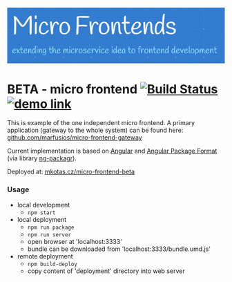 ![logo](logo.png)
# BETA - micro frontend [![Build Status](https://travis-ci.com/Marfusios/micro-frontend-beta.svg?branch=master)](https://travis-ci.com/Marfusios/micro-frontend-beta) [![demo link](https://img.shields.io/badge/demo-link-blue.svg)](http://mkotas.cz/micro-frontend-gateway)

This is example of the one independent micro frontend. 
A primary application (gateway to the whole system) can be found here: [github.com/marfusios/micro-frontend-gateway](https://github.com/Marfusios/micro-frontend-gateway)


Current implementation is based on [Angular](https://angular.io/) and [Angular Package Format](https://docs.google.com/document/d/1CZC2rcpxffTDfRDs6p1cfbmKNLA6x5O-NtkJglDaBVs/preview) (via library [ng-packagr](https://github.com/ng-packagr/ng-packagr)).

Deployed at: [mkotas.cz/micro-frontend-beta](http://mkotas.cz/micro-frontend-beta)

### Usage

* local development
    * `npm start`
* local deployment
    * `npm run package`
    * `npm run server`
    * open browser at 'localhost:3333'
    * bundle can be downloaded from 'localhost:3333/bundle.umd.js'
* remote deployment
    * `npm build-deploy`
    * copy content of 'deployment' directory into web server
